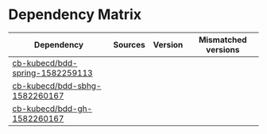 # Dependency Matrix

Dependency | Sources | Version | Mismatched versions
---------- | ------- | ------- | -------------------
[cb-kubecd/bdd-spring-1582259113](https://github.com/cb-kubecd/bdd-spring-1582259113.git) |  | []() | 
[cb-kubecd/bdd-sbhg-1582260167](https://github.com/cb-kubecd/bdd-sbhg-1582260167.git) |  | []() | 
[cb-kubecd/bdd-gh-1582260167](https://github.com/cb-kubecd/bdd-gh-1582260167.git) |  | []() | 
